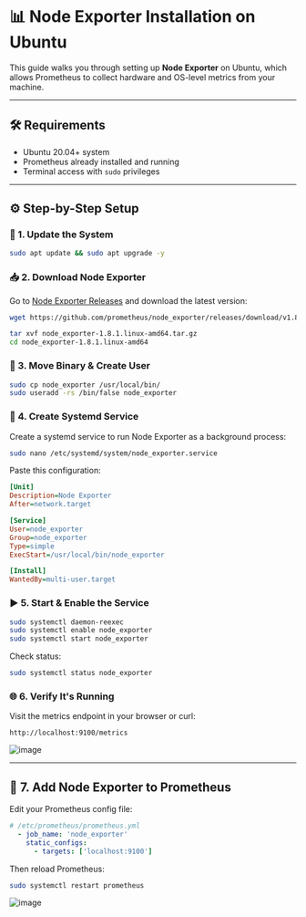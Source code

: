 # 📊 Node Exporter Installation on Ubuntu

This guide walks you through setting up **Node Exporter** on Ubuntu, which allows Prometheus to collect hardware and OS-level metrics from your machine.

---

## 🛠️ Requirements
- Ubuntu 20.04+ system
- Prometheus already installed and running
- Terminal access with `sudo` privileges

---

## ⚙️ Step-by-Step Setup

### 🔄 1. Update the System
```bash
sudo apt update && sudo apt upgrade -y
```

### 📥 2. Download Node Exporter
Go to [Node Exporter Releases](https://github.com/prometheus/node_exporter/releases) and download the latest version:
```bash
wget https://github.com/prometheus/node_exporter/releases/download/v1.8.1/node_exporter-1.8.1.linux-amd64.tar.gz

tar xvf node_exporter-1.8.1.linux-amd64.tar.gz
cd node_exporter-1.8.1.linux-amd64
```

### 🚚 3. Move Binary & Create User
```bash
sudo cp node_exporter /usr/local/bin/
sudo useradd -rs /bin/false node_exporter
```

### 🔧 4. Create Systemd Service
Create a systemd service to run Node Exporter as a background process:
```bash
sudo nano /etc/systemd/system/node_exporter.service
```
Paste this configuration:
```ini
[Unit]
Description=Node Exporter
After=network.target

[Service]
User=node_exporter
Group=node_exporter
Type=simple
ExecStart=/usr/local/bin/node_exporter

[Install]
WantedBy=multi-user.target
```

### ▶️ 5. Start & Enable the Service
```bash
sudo systemctl daemon-reexec
sudo systemctl enable node_exporter
sudo systemctl start node_exporter
```

Check status:
```bash
sudo systemctl status node_exporter
```

### 🌐 6. Verify It's Running
Visit the metrics endpoint in your browser or curl:
```
http://localhost:9100/metrics
```
![image](https://github.com/user-attachments/assets/60257ca6-644a-4238-8eaa-9320c3277197)

---

## 🔗 7. Add Node Exporter to Prometheus
Edit your Prometheus config file:
```yaml
# /etc/prometheus/prometheus.yml
  - job_name: 'node_exporter'
    static_configs:
      - targets: ['localhost:9100']
```

Then reload Prometheus:
```bash
sudo systemctl restart prometheus
```
![image](https://github.com/user-attachments/assets/0efff06a-5471-45ac-b854-82840e7a6b7a)
